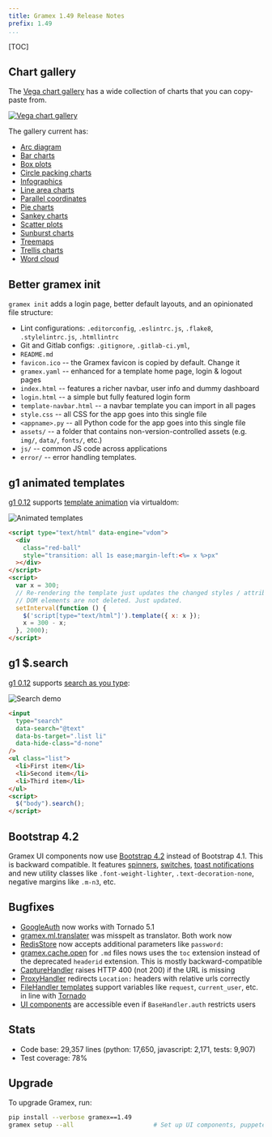 ```yaml
---
title: Gramex 1.49 Release Notes
prefix: 1.49
...
```


[TOC]

## Chart gallery

The [Vega chart gallery][chart-gallery]
has a wide collection of charts that you can copy-paste from.

[![Vega chart gallery](chart-gallery.png)][chart-gallery]

The gallery current has:

- [Arc diagram](https://learn.gramener.com/guide/chart/gallery.html#?category=Arc_Diagram)
- [Bar charts](https://learn.gramener.com/guide/chart/gallery.html#?category=Bar_charts)
- [Box plots](https://learn.gramener.com/guide/chart/gallery.html#?category=Box_Plots)
- [Circle packing charts](https://learn.gramener.com/guide/chart/gallery.html#?category=Circle_packing_charts)
- [Infographics](https://learn.gramener.com/guide/chart/gallery.html#?category=Infographics)
- [Line area charts](https://learn.gramener.com/guide/chart/gallery.html#?category=Line_Area_charts)
- [Parallel coordinates](https://learn.gramener.com/guide/chart/gallery.html#?category=Parallel_Coordinates)
- [Pie charts](https://learn.gramener.com/guide/chart/gallery.html#?category=Pie_charts)
- [Sankey charts](https://learn.gramener.com/guide/chart/gallery.html#?category=Sankey_charts)
- [Scatter plots](https://learn.gramener.com/guide/chart/gallery.html#?category=Scatter_plots)
- [Sunburst charts](https://learn.gramener.com/guide/chart/gallery.html#?category=Sunburst_charts)
- [Treemaps](https://learn.gramener.com/guide/chart/gallery.html#?category=Treemap)
- [Trellis charts](https://learn.gramener.com/guide/chart/gallery.html#?category=Trellis_charts)
- [Word cloud](https://learn.gramener.com/guide/chart/gallery.html#?category=Word_Cloud)

[chart-gallery]: https://learn.gramener.com/guide/chart/gallery.html

## Better gramex init

`gramex init` adds a login page, better default layouts, and an opinionated file
structure:

- Lint configurations: `.editorconfig`, `.eslintrc.js`, `.flake8`, `.stylelintrc.js`, `.htmllintrc`
- Git and Gitlab configs: `.gitignore`, `.gitlab-ci.yml`,
- `README.md`
- `favicon.ico` -- the Gramex favicon is copied by default. Change it
- `gramex.yaml` -- enhanced for a template home page, login & logout pages
- `index.html` -- features a richer navbar, user info and dummy dashboard
- `login.html` -- a simple but fully featured login form
- `template-navbar.html` -- a navbar template you can import in all pages
- `style.css` -- all CSS for the app goes into this single file
- `<appname>.py` -- all Python code for the app goes into this single file
- `assets/` -- a folder that contains non-version-controlled assets (e.g. `img/`, `data/`, `fonts/`, etc.)
- `js/` -- common JS code across applications
- `error/` -- error handling templates.

## g1 animated templates

[g1 0.12](https://www.npmjs.com/package/g1) supports
[template animation](https://code.gramener.com/cto/g1/blob/master/docs/template.md#template-animation)
via virtualdom:

![Animated templates](animated-template.gif)

```html
<script type="text/html" data-engine="vdom">
  <div
    class="red-ball"
    style="transition: all 1s ease;margin-left:<%= x %>px"
  ></div>
</script>
<script>
  var x = 300;
  // Re-rendering the template just updates the changed styles / attributes.
  // DOM elements are not deleted. Just updated.
  setInterval(function () {
    $('script[type="text/html"]').template({ x: x });
    x = 300 - x;
  }, 2000);
</script>
```

## g1 $.search

[g1 0.12](https://www.npmjs.com/package/g1) supports
[search as you type](https://code.gramener.com/cto/g1/blob/master/docs/search.md):

![Search demo](search.gif)

```html
<input
  type="search"
  data-search="@text"
  data-bs-target=".list li"
  data-hide-class="d-none"
/>
<ul class="list">
  <li>First item</li>
  <li>Second item</li>
  <li>Third item</li>
</ul>
<script>
  $("body").search();
</script>
```

## Bootstrap 4.2

Gramex UI components now use [Bootstrap 4.2](https://getbootstrap.com/docs/4.2/)
instead of Bootstrap 4.1. This is backward compatible. It features
[spinners](https://getbootstrap.com/docs/4.2/components/spinners/),
[switches](https://getbootstrap.com/docs/4.2/components/forms/#switches),
[toast notifications](https://getbootstrap.com/docs/4.2/components/toasts/)
and new utility classes like `.font-weight-lighter`, `.text-decoration-none`,
negative margins like `.m-n3`, etc.

## Bugfixes

- [GoogleAuth](../../auth/#google-auth) now works with Tornado 5.1
- [gramex.ml.translater](../../translate/) was misspelt as translator. Both work now
- [RedisStore](../../auth/#session-data) now accepts additional parameters like `password:`
- [gramex.cache.open](../../cache/#data-caching) for `.md` files nows uses the
  `toc` extension instead of the deprecated `headerid` extension. This is mostly
  backward-compatible
- [CaptureHandler](../../capturehandler/) raises HTTP 400 (not 200) if the URL is missing
- [ProxyHandler](../../proxyhandler/) redirects `Location:` headers with relative urls correctly
- [FileHandler templates](../../filehandler/#templates) support variables like
  `request`, `current_user`, etc. in line with [Tornado](http://www.tornadoweb.org/en/stable/guide/templates.html#template-syntax)
- [UI components](../../uicomponents/) are accessible even if `BaseHandler.auth` restricts users

## Stats

- Code base: 29,357 lines (python: 17,650, javascript: 2,171, tests: 9,907)
- Test coverage: 78%

## Upgrade

To upgrade Gramex, run:

```bash
pip install --verbose gramex==1.49
gramex setup --all                      # Set up UI components, puppeteer, etc
```
